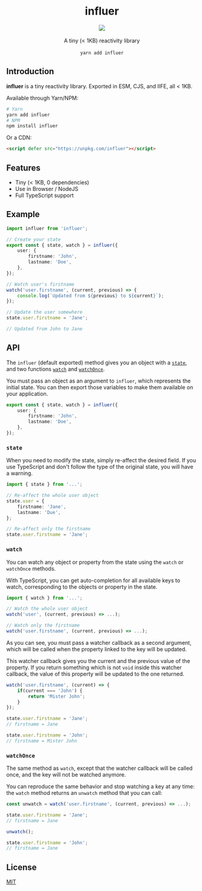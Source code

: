 <h1 align="center">influer</h1>
<p align="center">
    <a href="https://github.com/QuiiBz/influer/actions">
        <img src="https://github.com/QuiiBz/influer/workflows/Test/badge.svg" />
    </a>
    <br />
    <br />
    <span>A tiny (< 1KB) reactivity library</span>
    <br />
    <br />
    <code>yarn add influer</code>
</p>

## Introduction
**influer** is a tiny reactivity library. Exported in ESM, CJS, and IIFE, all < 1KB.

Available through Yarn/NPM:
```bash
# Yarn
yarn add influer
# NPM
npm install influer
```

Or a CDN:
```html
<script defer src="https://unpkg.com/influer"></script>
```

## Features
-  Tiny (< 1KB, 0 dependencies)
- Use in Browser / NodeJS
- Full TypeScript support

## Example
```ts
import influer from 'influer';

// Create your state
export const { state, watch } = influer({
    user: {
        firstname: 'John',
        lastname: 'Doe',
    },
});

// Watch user's firstname
watch('user.firstname', (current, previous) => {
    console.log(`Updated from ${previous} to ${current}`);
});

// Update the user somewhere
state.user.firstname = 'Jane';

// Updated from John to Jane
```

## API
The `influer` (default exported) method gives you an object with a [`state`](#state), and two functions [`watch`](#watch) and [`watchOnce`](#watchOnce).

You must pass an object as an argument to `influer`, which represents the initial state. You can then export those variables to make them available on your application.
```ts
export const { state, watch } = influer({
    user: {
        firstname: 'John',
        lastname: 'Doe',
    },
});
```

### `state`
When you need to modify the state, simply re-affect the desired field. If you use TypeScript and don't follow the type of the original state, you will have a warning.
```ts
import { state } from '...';

// Re-affect the whole user object
state.user = {
    firstname: 'Jane',
    lastname: 'Due',
};

// Re-affect only the firstname
state.user.firstname = 'Jane';
```

### `watch`
You can watch any object or property from the state using the `watch` or `watchOnce` methods.

With TypeScript, you can get auto-completion for all available keys to watch, corresponding to the objects or property in the state.
```ts
import { watch } from '...';

// Watch the whole user object
watch('user', (current, previous) => ...);

// Watch only the firstname
watch('user.firstname', (current, previous) => ...);
```

As you can see, you must pass a watcher callback as a second argument, which will be called when the property linked to the key will be updated.

This watcher callback gives you the current and the previous value of the property. If you return something which is not `void` inside this watcher callback, the value of this property will be updated to the one returned.
```ts
watch('user.firstname', (current) => {
    if(current === 'John') {
        return 'Mister John';
    }
});

state.user.firstname = 'Jane';
// firstname = Jane

state.user.firstname = 'John';
// firstname = Mister John
```

### `watchOnce`
The same method as `watch`, except that the watcher callback will be called once, and the key will not be watched anymore.

You can reproduce the same behavior and stop watching a key at any time: the `watch` method returns an `unwatch` method that you can call:
```ts
const unwatch = watch('user.firstname', (current, previous) => ...);

state.user.firstname = 'Jane';
// firstname = Jane

unwatch();

state.user.firstname = 'John';
// firstname = Jane
```

## License
[MIT](./LICENSE)
